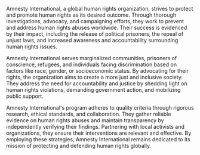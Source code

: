 Amnesty International, a global human rights organization, strives to protect and promote human rights as its desired outcome. Through thorough investigations, advocacy, and campaigning efforts, they work to prevent and address human rights abuses worldwide. Their success is evidenced by their impact, including the release of political prisoners, the repeal of unjust laws, and increased awareness and accountability surrounding human rights issues.

Amnesty International serves marginalized communities, prisoners of conscience, refugees, and individuals facing discrimination based on factors like race, gender, or socioeconomic status. By advocating for their rights, the organization aims to create a more just and inclusive society. They address the need for accountability and justice by shedding light on human rights violations, demanding government action, and mobilizing public support.

Amnesty International's program adheres to quality criteria through rigorous research, ethical standards, and collaboration. They gather reliable evidence on human rights abuses and maintain transparency by independently verifying their findings. Partnering with local activists and organizations, they ensure their interventions are relevant and effective. By employing these strategies, Amnesty International remains dedicated to its mission of protecting and defending human rights globally.
